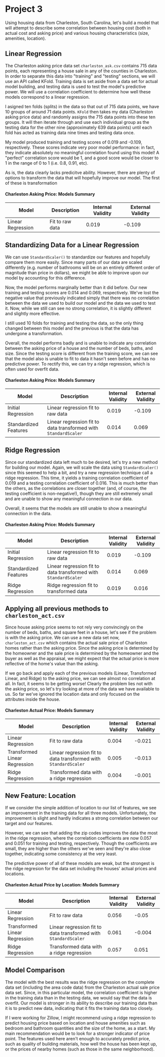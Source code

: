# Project 3

Using housing data from Charleston, South Carolina, let's build a model that will attempt to describe some correlation between housing cost (both in actual cost and asking price) and various housing characteristics (size, amenities, location). 

## Linear Regression

The Charleston asking price data set `charleston_ask.csv` contains 715 data points, each representing a house sale in any of the counties in Charleston. In order to separate this data into "training" and "testing" sections, we will use an API called KFold. Training data is set aside from a data set for actual model building, and testing data is used to test the model's predictive power. We will use a correlation coefficient to determine how well these models correspond to a linear regression. 

I asigned ten folds (splits) in the data so that out of 715 data points, we have 10 groups of around 71 data points. `KFold` then takes my data (Charleston asking price data) and randomly assigns the 715 data points into these ten groups. It will then iterate through and use each individual group as the testing data for the other nine (approximately 639 data points) until each fold has acted as training data nine times and testing data once. 

My model produced training and testing scores of 0.019 and -0.109, respectively. These scores indicate very poor model performance: in fact, they indicate absolutely no meaningful correlation found using this model! A "perfect" correlation score would be 1, and a good score would be closer to 1 in the range of 0 to 1 (i.e. 0.8, 0.91, etc). 

As is, the data clearly lacks predicitve ability. However, there are plenty of options to transform the data that will hopefully improve our model. The first of these is transformation

#### Charleston Asking Price: Models Summary

| Model | Description | Internal Validity | External Validity |
| --- | ---- | ------ | ---- |
|Linear Regression| Fit to raw data |0.019|-0.109|

## Standardizing Data for a Linear Regression

We can use `StandardScaler()` to standardize our features and hopefully compare them more easily. Since many parts of our data are scaled differently (e.g. number of bathrooms will be on an entirely different order of magnitude than price in dollars), we might be able to improve upon our model by accounting for this difference. 

Now, the model performs marginally better than it did before. Our new training and testing scores are 0.014 and 0.069, respectively. We've lost the negative value that previously indicated simply that there was no correlation between the data we used to build our model and the data we used to test it. Now, while we still can see no strong correlation, it is slightly different and slightly more effective. 

I still used 10 folds for training and testing the data, so the only thing changed between this model and the previous is that the data has undergone a transformation. 

Overall, the model performs badly and is unable to indicate any correlation between the asking price of a house and the number of beds, baths, and size. Since the testing score is different from the training score, we can see that the model also is unable to fit to data it hasn't seen before and has no predictive power. To rectify this, we can try a ridge regression, which is often used for overfit data. 

#### Charleston Asking Price: Models Summary

| Model | Description | Internal Validity | External Validity |
| --- | ---- | ------ | ---- |
|Initial Regression | Linear regression fit to raw data |0.019|-0.109|
|Standardized Features| Linear regression fit to data transformed with `StandardScaler`|0.014|0.069|


## Ridge Regression

Since our standardized data left much to be desired, let's try a new method for building our model. Again, we will scale the data using  `StandardScaler()` since this seemed to help a bit, and try a new regression technique call a ridge regression. This time, it yields a training correlation coefficient of 0.019 and a testing correlation coefficient of 0.016. This is much better than the others, as the correlations are closer together (and, of course, the testing coefficient is non-negative!), though they are still extremely small and are unable to show any meaningful connection in our data.

Overall, it seems that the models are still unable to show a meaningful connection in the data.

#### Charleston Asking Price: Models Summary

| Model | Description | Internal Validity | External Validity |
| --- | ---- | ------ | ---- |
|Initial Regression | Linear regression fit to raw data |0.019|-0.109|
|Standardized Features| Linear regression fit to data transformed with `StandardScaler`|0.014|0.069|
|Ridge Regression|Ridge regression fit to transformed data|0.019|0.016|



## Applying all previous methods to `charleston_act.csv`

Since house asking price seems to not rely very convincingly on the number of beds, baths, and square feet in a house, let's see if the problem is with the asking price. We can use a new data set now, `charleston_act.csv` which contains the actual sale price of Charleston homes rather than the asking price. Since the asking price is determined by the homeowner and the sale price is determined by the homeowner and the buyer as well as the appraisal, we might expect that the actual price is more reflective of the home's value than the asking.

If we go back and apply each of the previous models (Linear, Transformed Linear, and Ridge) to the asking price, we can see almost no correlation at all. In fact, it seems to be getting worse! Clearly the problem lies not with the asking price, so let's try looking at more of the data we have available to us. So far we've ignored the location data and only focused on the attributes inside the house. 


#### Charleston Actual Price: Models Summary

| Model | Description | Internal Validity | External Validity |
| --- | ---- | ------ | ---- |
|Linear Regression| Fit to raw data |0.004|-0.021|
|Transformed Linear Regression|Linear regression fit to data transformed with `StandardScaler`|0.005|-0.013|
|Ridge Regression| Transformed data with a ridge regression|0.004|-0.001|


## New Feature: Location

If we consider the simple addition of location to our list of features, we see an improvement in the training data for all three models. Unfortunately, the improvement is slight and hardly indicates a strong correlation between our target and our features. 

However, we can see that adding the zip codes improves the data the most in the ridge regression, where the correlation coefficients are now 0.057 and 0.051 for training and testing, respectively. Though the coefficients are small, they are higher than the others we've seen and they're also close together, indicating some consistency at the very least. 

The predictive power of all of these models are weak, but the strongest is the ridge regresion for the data set including the houses' actual prices and locations.  

#### Charleston Actual Price by Location: Models Summary

| Model | Description | Internal Validity | External Validity |
| --- | ---- | ------ | ---- |
|Linear Regression| Fit to raw data |0.056|-0.05|
|Transformed Linear Regression|Linear regression fit to data transformed with `StandardScaler`|0.061|-0.004|
|Ridge Regression| Transformed data with a ridge regression|0.057|0.051|


## Model Comparison

The model with the best results was the ridge regression on the complete data set (including the area code data) from the Charleston actual sale price data set. Since, in this particular model, the correlation coefficient is higher in the training data than in the testing data, we would say that the data is overfit. Our model is stronger in its ability to describe our training data than it is to predict new data, indicating that it fits the training data too closely. 

If I were working for Zillow, I might recommend using a ridge regression to predict housing price based on location and house amenities such as bedroom and bathroom quantities and the size of the home, as a start. My main recommendation would be to look for a stronger indicator of price point. The features used here aren't enough to accurately predict price, such as quality of building materials, how well the house has been kept up, or the prices of nearby homes (such as those in the same neighborhood). 
